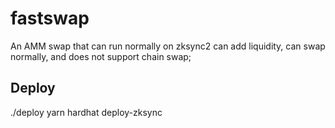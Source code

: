 # fastswap

An AMM swap that can run normally on zksync2 can add liquidity, can swap normally, and does not support chain swap;

## Deploy
./deploy
yarn hardhat deploy-zksync
